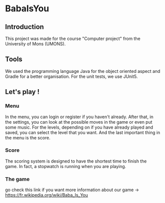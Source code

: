 # BabaIsYou
## Introduction
  This project was made for the course "Computer project" from the University of Mons (UMONS).
## Tools
  We used the programming language Java for the object oriented aspect and Gradle for a better organisation. For the unit tests, we use JUnit5.
## Let's play !
### Menu
  In the menu, you can login or register if you haven't already. After that, in the settings, you can look at the possible moves in the game or even put some music. For the levels, depending on if you have already played and saved, you can select the level that you want. And the last important thing in the menu is the score.
### Score
  The scoring system is designed to have the shortest time to finish the game. In fact, a stopwatch is running when you are playing.
### The game
  go check this link if you want more information about our game -> https://fr.wikipedia.org/wiki/Baba_Is_You
